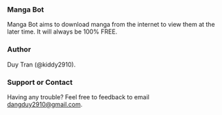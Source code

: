 ### Manga Bot
Manga Bot aims to download manga from the internet to view them at the later time. It will always be 100% FREE.

### Author
Duy Tran (@kiddy2910).

### Support or Contact
Having any trouble? Feel free to feedback to email [dangduy2910@gmail.com](mailto:dangduy2910@gmail.com).
